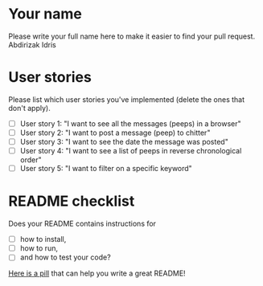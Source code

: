 # Your name

Please write your full name here to make it easier to find your pull request.
Abdirizak Idris
# User stories 

Please list which user stories you've implemented (delete the ones that don't apply).

- [ ] User story 1: "I want to see all the messages (peeps) in a browser"
- [ ] User story 2: "I want to post a message (peep) to chitter"
- [ ] User story 3: "I want to see the date the message was posted"
- [ ] User story 4: "I want to see a list of peeps in reverse chronological order"
- [ ] User story 5: "I want to filter on a specific keyword"

# README checklist

Does your README contains instructions for

- [ ] how to install,
- [ ] how to run,
- [ ] and how to test your code?

[Here is a pill](https://github.com/makersacademy/course/blob/main/pills/readmes.md) that can help you write a great README!
